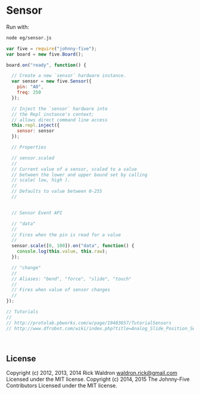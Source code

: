 <!--remove-start-->

# Sensor

<!--remove-end-->








Run with:
```bash
node eg/sensor.js
```


```javascript
var five = require("johnny-five");
var board = new five.Board();

board.on("ready", function() {

  // Create a new `sensor` hardware instance.
  var sensor = new five.Sensor({
    pin: "A0",
    freq: 250
  });

  // Inject the `sensor` hardware into
  // the Repl instance's context;
  // allows direct command line access
  this.repl.inject({
    sensor: sensor
  });

  // Properties

  // sensor.scaled
  //
  // Current value of a sensor, scaled to a value
  // between the lower and upper bound set by calling
  // scale( low, high ).
  //
  // Defaults to value between 0-255
  //


  // Sensor Event API

  // "data"
  //
  // Fires when the pin is read for a value
  //
  sensor.scale([0, 100]).on("data", function() {
    console.log(this.value, this.raw);
  });

  // "change"
  //
  // Aliases: "bend", "force", "slide", "touch"
  //
  // Fires when value of sensor changes
  //
});

// Tutorials
//
// http://protolab.pbworks.com/w/page/19403657/TutorialSensors
// http://www.dfrobot.com/wiki/index.php?title=Analog_Slide_Position_Sensor_(SKU:_DFR0053)

```








&nbsp;

<!--remove-start-->

## License
Copyright (c) 2012, 2013, 2014 Rick Waldron <waldron.rick@gmail.com>
Licensed under the MIT license.
Copyright (c) 2014, 2015 The Johnny-Five Contributors
Licensed under the MIT license.

<!--remove-end-->

